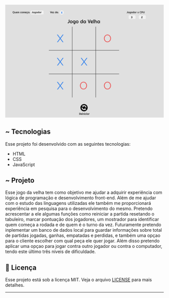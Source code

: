 <img src="https://github.com/adlagomes/JogoDaVelha/blob/main/layout-jdv.png">

## ~ Tecnologias <a name="-tecnologias"></a>

Esse projeto foi desenvolvido com as seguintes tecnologias:

- HTML
- CSS
- JavaScript

## ~ Projeto <a name="-projeto"></a>

Esse jogo da velha tem como objetivo me ajudar a adquirir experiência com lógica de programação e desenvolvimento front-end. Além de me ajudar com o estudo das linguagens utilizadas ele também me proporcionará experiência em pesquisa para o desenvolvimento do mesmo.
Pretendo acrescentar a ele algumas funções como reiniciar a partida resetando o tabuleiro, marcar pontuação dos jogadores, um mostrador para identificar quem começa a rodada e de quem é o turno da vez. Futuramente pretendo inplementar um banco de dados local para guardar informações sobre total de partidas jogadas, ganhas, empatadas e perdidas, e também uma opçao para o cliente escolher com qual peça ele quer jogar. Além disso pretendo aplicar uma opçao para jogar contra outro jogador ou contra o computador, tendo este último três níveis de dificuldade.

## :memo: Licença <a name="memo-licença"></a>

Esse projeto está sob a licença MIT. Veja o arquivo [LICENSE](https://github.com/adlagomes/JogoDaVelha/blob/main/LICENSE) para mais detalhes.

---

